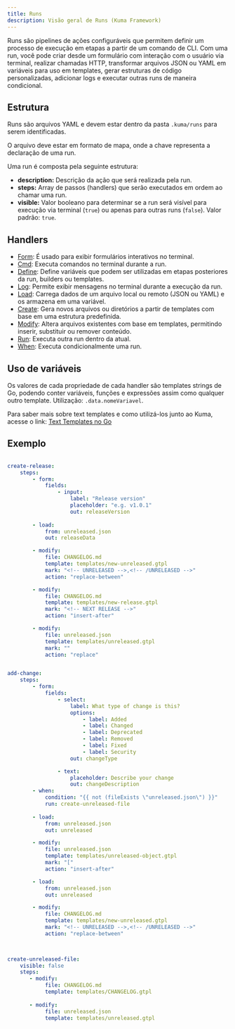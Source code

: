 ```yaml
---
title: Runs
description: Visão geral de Runs (Kuma Framework)
---
```


Runs são pipelines de ações configuráveis que permitem definir um processo de execução em etapas a partir de um comando de CLI. Com uma run, você pode criar desde um formulário com interação com o usuário via terminal, realizar chamadas HTTP, transformar arquivos JSON ou YAML em variáveis para uso em templates, gerar estruturas de código personalizadas, adicionar logs e executar outras runs de maneira condicional.

## Estrutura

Runs são arquivos YAML e devem estar dentro da pasta `.kuma/runs` para serem identificadas.

O arquivo deve estar em formato de mapa, onde a chave representa a declaração de uma run.

Uma run é composta pela seguinte estrutura:

- **description:** Descrição da ação que será realizada pela run.
- **steps:** Array de passos (handlers) que serão executados em ordem ao chamar uma run.
- **visible:** Valor booleano para determinar se a run será visível para execução via terminal (`true`) ou apenas para outras runs (`false`). Valor padrão: `true`.

## Handlers

- [Form](/run-handlers/form): É usado para exibir formulários interativos no terminal.
- [Cmd](/run-handlers/cmd): Executa comandos no terminal durante a run.
- [Define](/run-handlers/define): Define variáveis que podem ser utilizadas em etapas posteriores da run, builders ou templates.
- [Log](/run-handlers/log): Permite exibir mensagens no terminal durante a execução da run.
- [Load](/run-handlers/load): Carrega dados de um arquivo local ou remoto (JSON ou YAML) e os armazena em uma variável.
- [Create](/run-handlers/create): Gera novos arquivos ou diretórios a partir de templates com base em uma estrutura predefinida.
- [Modify](/run-handlers/modify): Altera arquivos existentes com base em templates, permitindo inserir, substituir ou remover conteúdo.
- [Run](/run-handlers/run): Executa outra run dentro da atual.
- [When](/run-handlers/when): Executa condicionalmente uma run.

## Uso de variáveis

Os valores de cada propriedade de cada handler são templates strings de Go, podendo conter variáveis, funções e expressões assim como qualquer outro template. Utilização: `.data.nomeVariavel`.

Para saber mais sobre text templates e como utilizá-los junto ao Kuma, acesse o link: [Text Templates no Go](/complements/go-templates)


## Exemplo

```yaml

create-release:
    steps:
        - form:
            fields:
                - input:
                    label: "Release version"
                    placeholder: "e.g. v1.0.1"
                    out: releaseVersion
                
        - load:
            from: unreleased.json
            out: releaseData

        - modify:
            file: CHANGELOG.md
            template: templates/new-unreleased.gtpl
            mark: "<!-- UNRELEASED -->,<!-- /UNRELEASED -->"
            action: "replace-between"        

        - modify:
            file: CHANGELOG.md
            template: templates/new-release.gtpl
            mark: "<!-- NEXT RELEASE -->"
            action: "insert-after"        

        - modify:
            file: unreleased.json
            template: templates/unreleased.gtpl
            mark: ""
            action: "replace"


add-change:
    steps:
        - form:
            fields:
                - select:
                    label: What type of change is this?
                    options:
                        - label: Added
                        - label: Changed
                        - label: Deprecated
                        - label: Removed 
                        - label: Fixed
                        - label: Security
                    out: changeType

                - text:
                    placeholder: Describe your change
                    out: changeDescription
        - when:
            condition: "{{ not (fileExists \"unreleased.json\") }}"
            run: create-unreleased-file
        
        - load:
            from: unreleased.json
            out: unreleased

        - modify: 
            file: unreleased.json
            template: templates/unreleased-object.gtpl
            mark: "["
            action: "insert-after"

        - load:
            from: unreleased.json
            out: unreleased

        - modify:
            file: CHANGELOG.md
            template: templates/new-unreleased.gtpl
            mark: "<!-- UNRELEASED -->,<!-- /UNRELEASED -->"
            action: "replace-between"    
  


create-unreleased-file:
    visible: false
    steps:
       - modify:
            file: CHANGELOG.md
            template: templates/CHANGELOG.gtpl
   
       - modify:
            file: unreleased.json
            template: templates/unreleased.gtpl

```